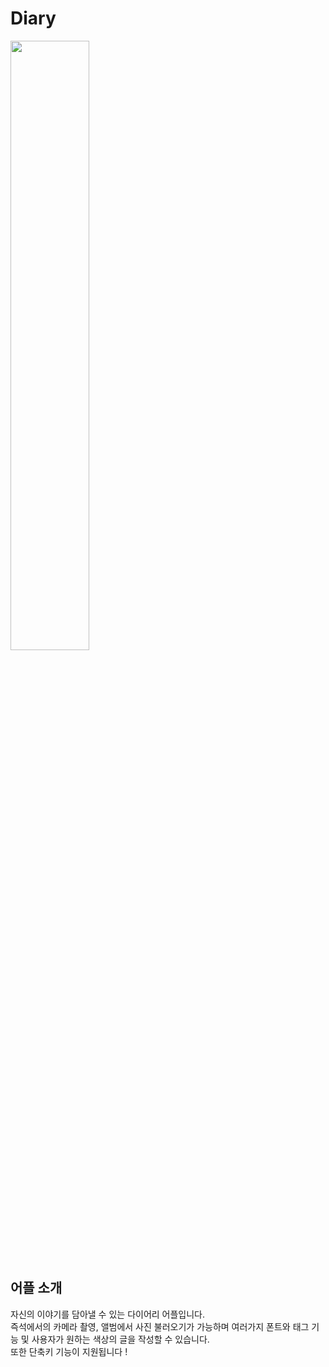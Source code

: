 # Diary

<img src = "https://user-images.githubusercontent.com/74566094/133261046-c56cd316-ed7b-42b0-aa32-1f463125b367.png" width = "50%|height= 30"/>

## 어플 소개

자신의 이야기를 담아낼 수 있는 다이어리 어플입니다.  
즉석에서의 카메라 촬영, 앨범에서 사진 불러오기가 가능하며 여러가지 폰트와 태그 기능 및 사용자가 원하는 색상의 글을 작성할 수 있습니다.  
또한 단축키 기능이 지원됩니다 !  
